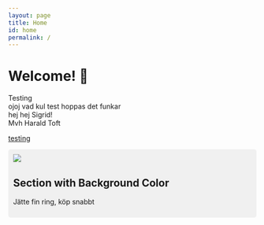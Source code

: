 ```yaml
---
layout: page
title: Home
id: home
permalink: /
---
```


# Welcome! 🌱
Testing\
ojoj vad kul test hoppas det funkar\
hej hej Sigrid!\
Mvh Harald Toft

[testing](test.html)

<div style="background-color: #f0f0f0; padding: 10px; border-radius: 5px;">
<img src="{{ site.baseurl }}/assets/ring.jpg"/>

## Section with Background Color
Jätte fin ring, köp snabbt

</div>
